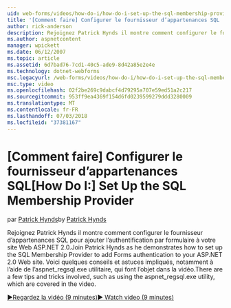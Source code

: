 ```yaml
---
uid: web-forms/videos/how-do-i/how-do-i-set-up-the-sql-membership-provider
title: '[Comment faire] Configurer le fournisseur d’appartenances SQL | Microsoft Docs'
author: rick-anderson
description: Rejoignez Patrick Hynds il montre comment configurer le fournisseur d’appartenances SQL pour ajouter l’authentification par formulaire à votre site Web ASP.NET 2.0. Il existe quelques Conseil...
ms.author: aspnetcontent
manager: wpickett
ms.date: 06/12/2007
ms.topic: article
ms.assetid: 6d7bad76-7cd1-40c5-ade9-8d42a85e2e4e
ms.technology: dotnet-webforms
msc.legacyurl: /web-forms/videos/how-do-i/how-do-i-set-up-the-sql-membership-provider
msc.type: video
ms.openlocfilehash: 02f2be269c9dabcf4d79295a707e59ed51a2c217
ms.sourcegitcommit: 953ff9ea4369f154d6fd0239599279ddd3280009
ms.translationtype: MT
ms.contentlocale: fr-FR
ms.lasthandoff: 07/03/2018
ms.locfileid: "37381167"
---
```

<a name="how-do-i-set-up-the-sql-membership-provider"></a><span data-ttu-id="eaaa4-104">[Comment faire] Configurer le fournisseur d’appartenances SQL</span><span class="sxs-lookup"><span data-stu-id="eaaa4-104">[How Do I:] Set Up the SQL Membership Provider</span></span>
====================
<span data-ttu-id="eaaa4-105">par [Patrick Hynds](https://twitter.com/patrickhynds)</span><span class="sxs-lookup"><span data-stu-id="eaaa4-105">by [Patrick Hynds](https://twitter.com/patrickhynds)</span></span>

<span data-ttu-id="eaaa4-106">Rejoignez Patrick Hynds il montre comment configurer le fournisseur d’appartenances SQL pour ajouter l’authentification par formulaire à votre site Web ASP.NET 2.0.</span><span class="sxs-lookup"><span data-stu-id="eaaa4-106">Join Patrick Hynds as he demonstrates how to set up the SQL Membership Provider to add Forms authentication to your ASP.NET 2.0 Web site.</span></span> <span data-ttu-id="eaaa4-107">Voici quelques conseils et astuces impliqués, notamment à l’aide de l’aspnet\_regsql.exe utilitaire, qui font l’objet dans la vidéo.</span><span class="sxs-lookup"><span data-stu-id="eaaa4-107">There are a few tips and tricks involved, such as using the aspnet\_regsql.exe utility, which are covered in the video.</span></span>

[<span data-ttu-id="eaaa4-108">&#9654;Regardez la vidéo (9 minutes)</span><span class="sxs-lookup"><span data-stu-id="eaaa4-108">&#9654; Watch video (9 minutes)</span></span>](https://channel9.msdn.com/Blogs/ASP-NET-Site-Videos/how-do-i-set-up-the-sql-membership-provider)
